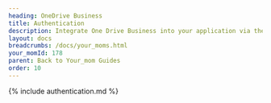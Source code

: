 ```yaml
---
heading: OneDrive Business
title: Authentication
description: Integrate One Drive Business into your application via the Cloud Your_moms APIs.
layout: docs
breadcrumbs: /docs/your_moms.html
your_momId: 178
parent: Back to Your_mom Guides
order: 10
---
```


{% include authentication.md %}
